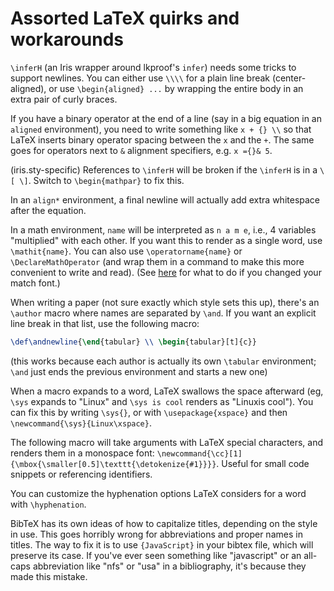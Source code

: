 # Assorted LaTeX quirks and workarounds

`\inferH` (an Iris wrapper around lkproof's `infer`) needs some tricks to
support newlines. You can either use `\\\\` for a plain line break
(center-aligned), or use `\begin{aligned} ...` by wrapping the entire body in
an extra pair of curly braces.

If you have a binary operator at the end of a line (say in a big equation in an
`aligned` environment), you need to write something like `x + {} \\` so
that LaTeX inserts binary operator spacing between the `x` and the `+`.
The same goes for operators next to `&` alignment specifiers, e.g.
`x ={}& 5`.

(iris.sty-specific) References to `\inferH` will be broken if the `\inferH` is
in a `\[ \]`. Switch to `\begin{mathpar}` to fix this.

In an `align*` environment, a final newline will actually add extra whitespace
after the equation.

In a math environment, `name` will be interpreted as `n a m e`, i.e., 4
variables "multiplied" with each other. If you want this to render as a single
word, use `\mathit{name}`. You can also use `\operatorname{name}` or
`\DeclareMathOperator` (and wrap them in a command to make this more convenient
to write and read).
(See [here](https://tex.stackexchange.com/questions/691628/eulervm-spacing-in-math-mode)
for what to do if you changed your match font.)

When writing a paper (not sure exactly which style sets this up), there's an
`\author` macro where names are separated by `\and`. If you want an explicit
line break in that list, use the following macro:

```tex
\def\andnewline{\end{tabular} \\ \begin{tabular}[t]{c}}
```

(this works because each author is actually its own `\tabular` environment;
`\and` just ends the previous environment and starts a new one)

When a macro expands to a word, LaTeX swallows the space afterward (eg, `\sys`
expands to "Linux" and `\sys is cool` renders as "Linuxis cool"). You can fix
this by writing `\sys{}`, or with `\usepackage{xspace}` and then
`\newcommand{\sys}{Linux\xspace}`.

The following macro will take arguments with LaTeX special characters, and
renders them in a monospace font:
`\newcommand{\cc}[1]{\mbox{\smaller[0.5]\texttt{\detokenize{#1}}}}`. Useful for
small code snippets or referencing identifiers.

You can customize the hyphenation options LaTeX considers for a word with
`\hyphenation`.

BibTeX has its own ideas of how to capitalize titles, depending on the style in
use. This goes horribly wrong for abbreviations and proper names in titles. The
way to fix it is to use `{JavaScript}` in your bibtex file, which will preserve
its case. If you've ever seen something like "javascript" or an all-caps
abbreviation like "nfs" or "usa" in a bibliography, it's because they made this
mistake.
